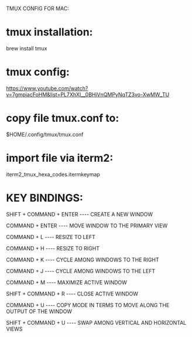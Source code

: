 TMUX CONFIG FOR MAC:

# tmux installation:
brew install tmux

# tmux config:

https://www.youtube.com/watch?v=7gmpjacFoHM&list=PL7XhXl__0BHiVnQMPyNqTZ3vo-XwMW_TU

# copy file tmux.conf to:
$HOME/.config/tmux/tmux.conf

# import file via iterm2:
iterm2_tmux_hexa_codes.itermkeymap


# KEY BINDINGS:

SHIFT + COMMAND + ENTER ---- CREATE A NEW WINDOW

COMMAND + ENTER ---- MOVE WINDOW TO THE PRIMARY VIEW

COMMAND + L ---- RESIZE TO LEFT

COMMAND + H ---- RESIZE TO RIGHT

COMMAND + K ---- CYCLE AMONG WINDOWS TO THE RIGHT

COMMAND + J ---- CYCLE AMONG WINDOWS TO THE LEFT

COMMAND + M ---- MAXIMIZE ACTIVE WINDOW

SHIFT + COMMAND + R ---- CLOSE ACTIVE WINDOW

COMMAND + U ---- COPY MODE IN TERMS TO MOVE ALONG THE OUTPUT OF THE WINDOW

SHIFT + COMMAND + U ---- SWAP AMONG VERTICAL AND HORIZONTAL VIEWS
